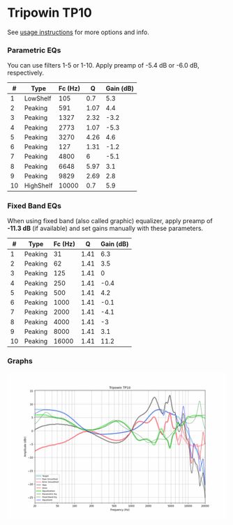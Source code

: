 # Tripowin TP10
See [usage instructions](https://github.com/jaakkopasanen/AutoEq#usage) for more options and info.

### Parametric EQs
You can use filters 1-5 or 1-10. Apply preamp of -5.4 dB or -6.0 dB, respectively.

|   # | Type      |   Fc (Hz) |    Q |   Gain (dB) |
|-----|-----------|-----------|------|-------------|
|   1 | LowShelf  |       105 | 0.7  |         5.3 |
|   2 | Peaking   |       591 | 1.07 |         4.4 |
|   3 | Peaking   |      1327 | 2.32 |        -3.2 |
|   4 | Peaking   |      2773 | 1.07 |        -5.3 |
|   5 | Peaking   |      3270 | 4.26 |         4.6 |
|   6 | Peaking   |       127 | 1.31 |        -1.2 |
|   7 | Peaking   |      4800 | 6    |        -5.1 |
|   8 | Peaking   |      6648 | 5.97 |         3.1 |
|   9 | Peaking   |      9829 | 2.69 |         2.8 |
|  10 | HighShelf |     10000 | 0.7  |         5.9 |

### Fixed Band EQs
When using fixed band (also called graphic) equalizer, apply preamp of **-11.3 dB** (if available) and set gains manually with these parameters.

|   # | Type    |   Fc (Hz) |    Q |   Gain (dB) |
|-----|---------|-----------|------|-------------|
|   1 | Peaking |        31 | 1.41 |         6.3 |
|   2 | Peaking |        62 | 1.41 |         3.5 |
|   3 | Peaking |       125 | 1.41 |         0   |
|   4 | Peaking |       250 | 1.41 |        -0.4 |
|   5 | Peaking |       500 | 1.41 |         4.2 |
|   6 | Peaking |      1000 | 1.41 |        -0.1 |
|   7 | Peaking |      2000 | 1.41 |        -4.1 |
|   8 | Peaking |      4000 | 1.41 |        -3   |
|   9 | Peaking |      8000 | 1.41 |         3.1 |
|  10 | Peaking |     16000 | 1.41 |        11.2 |

### Graphs
![](./Tripowin%20TP10.png)
